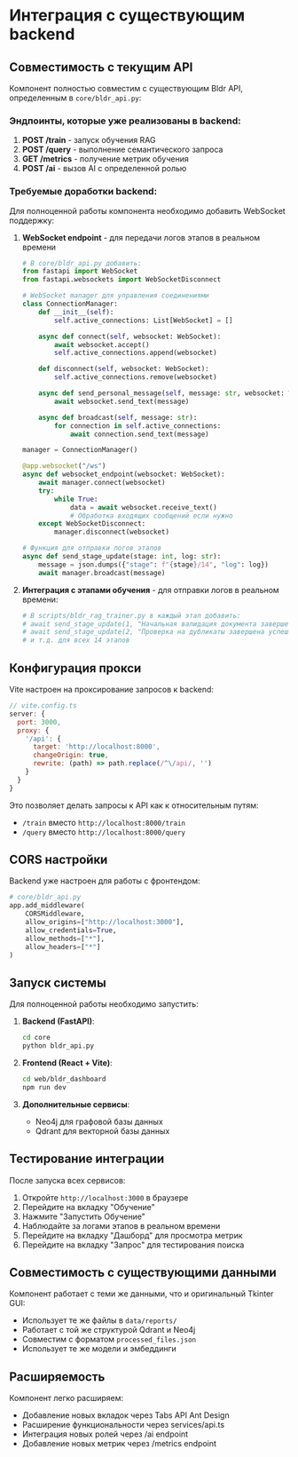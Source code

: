 # Интеграция с существующим backend

## Совместимость с текущим API

Компонент полностью совместим с существующим Bldr API, определенным в `core/bldr_api.py`:

### Эндпоинты, которые уже реализованы в backend:

1. **POST /train** - запуск обучения RAG
2. **POST /query** - выполнение семантического запроса
3. **GET /metrics** - получение метрик обучения
4. **POST /ai** - вызов AI с определенной ролью

### Требуемые доработки backend:

Для полноценной работы компонента необходимо добавить WebSocket поддержку:

1. **WebSocket endpoint** - для передачи логов этапов в реальном времени
   ```python
   # В core/bldr_api.py добавить:
   from fastapi import WebSocket
   from fastapi.websockets import WebSocketDisconnect
   
   # WebSocket manager для управления соединениями
   class ConnectionManager:
       def __init__(self):
           self.active_connections: List[WebSocket] = []
   
       async def connect(self, websocket: WebSocket):
           await websocket.accept()
           self.active_connections.append(websocket)
   
       def disconnect(self, websocket: WebSocket):
           self.active_connections.remove(websocket)
   
       async def send_personal_message(self, message: str, websocket: WebSocket):
           await websocket.send_text(message)
   
       async def broadcast(self, message: str):
           for connection in self.active_connections:
               await connection.send_text(message)
   
   manager = ConnectionManager()
   
   @app.websocket("/ws")
   async def websocket_endpoint(websocket: WebSocket):
       await manager.connect(websocket)
       try:
           while True:
               data = await websocket.receive_text()
               # Обработка входящих сообщений если нужно
       except WebSocketDisconnect:
           manager.disconnect(websocket)
   
   # Функция для отправки логов этапов
   async def send_stage_update(stage: int, log: str):
       message = json.dumps({"stage": f"{stage}/14", "log": log})
       await manager.broadcast(message)
   ```

2. **Интеграция с этапами обучения** - для отправки логов в реальном времени:
   ```python
   # В scripts/bldr_rag_trainer.py в каждый этап добавить:
   # await send_stage_update(1, "Начальная валидация документа завершена успешно")
   # await send_stage_update(2, "Проверка на дубликаты завершена успешно - документ уникален")
   # и т.д. для всех 14 этапов
   ```

## Конфигурация прокси

Vite настроен на проксирование запросов к backend:

```javascript
// vite.config.ts
server: {
  port: 3000,
  proxy: {
    '/api': {
      target: 'http://localhost:8000',
      changeOrigin: true,
      rewrite: (path) => path.replace(/^\/api/, '')
    }
  }
}
```

Это позволяет делать запросы к API как к относительным путям:
- `/train` вместо `http://localhost:8000/train`
- `/query` вместо `http://localhost:8000/query`

## CORS настройки

Backend уже настроен для работы с фронтендом:

```python
# core/bldr_api.py
app.add_middleware(
    CORSMiddleware,
    allow_origins=["http://localhost:3000"],
    allow_credentials=True,
    allow_methods=["*"],
    allow_headers=["*"]
)
```

## Запуск системы

Для полноценной работы необходимо запустить:

1. **Backend (FastAPI)**:
   ```bash
   cd core
   python bldr_api.py
   ```

2. **Frontend (React + Vite)**:
   ```bash
   cd web/bldr_dashboard
   npm run dev
   ```

3. **Дополнительные сервисы**:
   - Neo4j для графовой базы данных
   - Qdrant для векторной базы данных

## Тестирование интеграции

После запуска всех сервисов:

1. Откройте `http://localhost:3000` в браузере
2. Перейдите на вкладку "Обучение"
3. Нажмите "Запустить Обучение"
4. Наблюдайте за логами этапов в реальном времени
5. Перейдите на вкладку "Дашборд" для просмотра метрик
6. Перейдите на вкладку "Запрос" для тестирования поиска

## Совместимость с существующими данными

Компонент работает с теми же данными, что и оригинальный Tkinter GUI:
- Использует те же файлы в `data/reports/`
- Работает с той же структурой Qdrant и Neo4j
- Совместим с форматом `processed_files.json`
- Использует те же модели и эмбеддинги

## Расширяемость

Компонент легко расширяем:
- Добавление новых вкладок через Tabs API Ant Design
- Расширение функциональности через services/api.ts
- Интеграция новых ролей через /ai endpoint
- Добавление новых метрик через /metrics endpoint